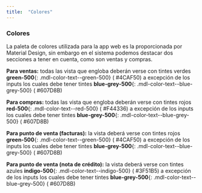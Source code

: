 ```yaml
---
title:  "Colores"
---
```

### Colores

La paleta de colores utilizada para la app web es la proporcionada por Material Design, sin embargo en el sistema podemos destacar dos secciones a tener en cuenta, como son ventas y compras.

**Para ventas:** todas las vista que engloba deberán verse con tintes verdes **green-500**{: .mdl-color-text--green-500} (  #4CAF50) a excepción de los inputs los cuales debe tener tintes **blue-grey-500**{: .mdl-color-text--blue-grey-500} (  #607D8B)

**Para compras:** todas las vista que engloba deberán verse con tintes rojos **red-500**{: .mdl-color-text--red-500} (  #F44336) a excepción de los inputs los cuales debe tener tintes **blue-grey-500**{: .mdl-color-text--blue-grey-500} (  #607D8B)

**Para punto de venta (facturas):** la vista deberá verse con tintes rojos **green-500**{: .mdl-color-text--green-500} (  #4CAF50) a excepción de los inputs los cuales debe tener tintes **blue-grey-500**{: .mdl-color-text--blue-grey-500} (  #607D8B)

**Para punto de venta (nota de crédito):** la vista deberá verse con tintes azules **indigo-500**{: .mdl-color-text--indigo-500} (  #3F51B5) a excepción de los inputs los cuales debe tener tintes **blue-grey-500**{: .mdl-color-text--blue-grey-500} (  #607D8B)
